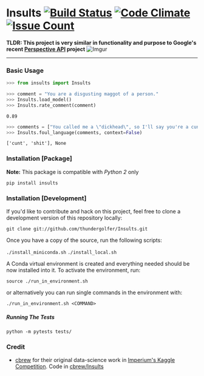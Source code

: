 # Insults [![Build Status](https://travis-ci.com/thundergolfer/Insults.svg?token=yHGWQ42iK2BPk1FjaUMc&branch=master)](https://travis-ci.com/thundergolfer/Insults) [![Code Climate](https://codeclimate.com/repos/58fb905df9bb6802870021a9/badges/498dfdd9972b95ca793c/gpa.svg)](https://codeclimate.com/repos/58fb905df9bb6802870021a9/feed) [![Issue Count](https://codeclimate.com/repos/58fb905df9bb6802870021a9/badges/498dfdd9972b95ca793c/issue_count.svg)](https://codeclimate.com/repos/58fb905df9bb6802870021a9/feed)

**TLDR: This project is very similar in functionality and purpose to Google's recent [Perspective API](https://www.perspectiveapi.com/) project** ![Imgur](http://i.imgur.com/kzLNj2z.png)

-----

### Basic Usage

```python
>>> from insults import Insults

>>> comment = "You are a disgusting maggot of a person."
>>> Insults.load_model()
>>> Insults.rate_comment(comment)
```

`0.89`

```python
>>> comments = ["You called me a \"dickhead\", so I'll say you're a cunt.", "These shitakes taste like shit."]
>>> Insults.foul_language(comments, context=False)
```
`['cunt', 'shit'], None`

### Installation [Package]

**Note:** This package is compatible with *Python 2* only

`pip install insults`

### Installation [Development]

If you'd like to contribute and hack on this project, feel free to clone a development version of this repository locally:

`git clone git://github.com/thundergolfer/Insults.git`

Once you have a copy of the source, run the following scripts:

`./install_miniconda.sh`
`./install_local.sh`

A Conda virtual environment is created and everything needed should be now installed into it. To activate the environment, run:

`source ./run_in_environment.sh`

or alternatively you can run single commands in the environment with:

`./run_in_environment.sh <COMMAND>`

##### Running The Tests

`python -m pytests tests/`

### Credit

* [cbrew](https://github.com/cbrew) for their original data-science work in [Imperium's Kaggle Competition](https://www.kaggle.com/c/detecting-insults-in-social-commentary). Code in [cbrew/Insults](https://github.com/cbrew/Insults)
